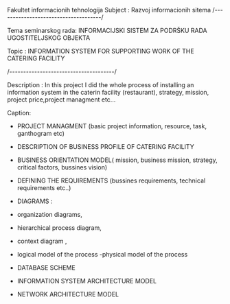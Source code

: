 Fakultet informacionih tehnologija 
Subject  : Razvoj informacionih sitema
/-------------------------------------/

Tema seminarskog rada: INFORMACIJSKI SISTEM ZA PODRŠKU RADA UGOSTITELJSKOG OBJEKTA

Topic : INFORMATION SYSTEM FOR SUPPORTING WORK OF THE CATERING FACILITY

/--------------------------------------/

Description : 
In this project I did the whole process of installing an information system in the caterin facility (restaurant), strategy, mission,
project price,project managment etc...

Caption:

- PROJECT MANAGMENT (basic project information, resource, task, ganthogram etc)

- DESCRIPTION OF BUSINESS PROFILE OF CATERING FACILITY 

- BUSINESS ORIENTATION MODEL( mission, business mission, strategy, critical factors, bussines vision)

- DEFINING THE REQUIREMENTS (bussines requirements, technical requirements etc..)

- DIAGRAMS : 
 - organization diagrams, 
- hierarchical process diagram, 
- context diagram , 
- logical model of the process
-physical model of the process

- DATABASE SCHEME

- INFORMATION SYSTEM ARCHITECTURE MODEL

- NETWORK ARCHITECTURE MODEL






